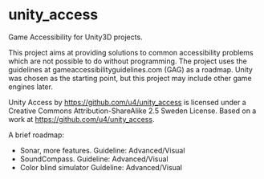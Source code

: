 unity_access
============

Game Accessibility for Unity3D projects.

This project aims at providing solutions to common accessibility problems which are
not possible to do without programming. The project uses the guidelines at 
gameaccessibilityguidelines.com (GAG) as a roadmap. Unity was chosen as the starting point,
but this project may include other game engines later.

Unity Access by https://github.com/u4/unity_access is licensed under a Creative Commons Attribution-ShareAlike 2.5 Sweden License.
Based on a work at https://github.com/u4/unity_access.

A brief roadmap:
- Sonar, more features. Guideline: Advanced/Visual
- SoundCompass.         Guideline: Advanced/Visual
- Color blind simulator Guideline: Advanced/Visual
